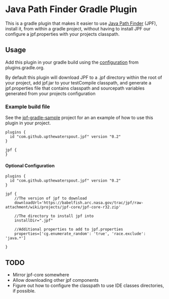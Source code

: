# Java Path Finder Gradle Plugin

This is a gradle plugin that makes it easier to use [Java Path Finder](https://babelfish.arc.nasa.gov/trac/jpf) (JPF), install it,
from within a gradle project, without having to install JPF our configure a jpf.properties with your projects classpath.

## Usage
Add this plugin in your gradle build using the [configuration](https://plugins.gradle.org/plugin/com.github.upthewaterspout.jpf) from plugins.gradle.org.


By default this plugin will download JPF
to a .jpf directory within the root of your project, add jpf.jar to your
testCompile classpath, and generate a jpf.properties file that contains
classpath and sourcepath variables generated from your projects configuration

### Example build file

See the [jpf-gradle-sample](https://github.com/upthewaterspout/jpf-gradle-sample) project for an an example
of how to use this plugin in your project.
```
plugins {
  id "com.github.upthewaterspout.jpf" version "0.2"
}

jpf {
}
```

#### Optional Configuration
```
plugins {
  id "com.github.upthewaterspout.jpf" version "0.2"
}

jpf {
    //The version of jpf to download
    downloadUrl='https://babelfish.arc.nasa.gov/trac/jpf/raw-attachment/wiki/projects/jpf-core/jpf-core-r32.zip'

    //The directory to install jpf into
    installDir=".jpf"

    //Additional properties to add to jpf.properties
    properties=['cg.enumerate_random': 'true', 'race.exclude': 'java.*']

}
```

## TODO

- Mirror jpf-core somewhere
- Allow downloading other jpf components
- Figure out how to configure the classpath to use IDE classes directories, if possible.
